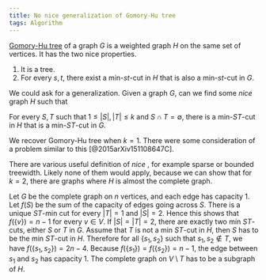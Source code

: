 ```yaml
---
title: No nice generalization of Gomory-Hu tree
tags: Algorithm
---
```


[Gomory-Hu tree](https://en.wikipedia.org/wiki/Gomory%E2%80%93Hu_tree) of a graph $G$ is a weighted graph $H$ on the same set of vertices. It has the two nice properties.

1. It is a tree. 
2. For every $s,t$, there exist a min-$st$-cut in $H$ that is also a min-$st$-cut in $G$.

We could ask for a generalization. Given a graph $G$, can we find some _nice_ graph $H$ such that

For every $S,T$ such that $1\leq |S|,|T|\leq k$ and $S\cap T=\emptyset$, there is a min-$ST$-cut in $H$ that is a min-$ST$-cut in $G$.

We recover Gomory-Hu tree when $k=1$. There were some consideration of a problem similar to this [@2015arXiv151108647C]. 

There are various useful definition of _nice_ , for example sparse or bounded treewidth. 
Likely none of them would apply, because we can show that for $k=2$, there are graphs where $H$ is almost the complete graph. 

Let $G$ be the complete graph on $n$ vertices, and each edge has capacity $1$. Let $f(S)$ be the sum of the capacity of edges going across $S$. There is a unique $ST$-min cut for every $|T|=1$ and $|S|=2$. Hence this shows that $f(\{v\}) = n-1$ for every $v\in V$. If $|S|=|T|=2$, there are exactly two min $ST$-cuts, either $S$ or $T$ in $G$. Assume that $T$ is not a min $ST$-cut in $H$, then $S$ has to be the min $ST$-cut in $H$. Therefore for all $\{s_1,s_2\}$ such that $s_1,s_2\not \in T$, we have $f(\{s_1,s_2\})=2n-4$. Because $f(\{s_1\})=f(\{s_2\})=n-1$, the edge between $s_1$ and $s_2$ has capacity $1$. The complete graph on $V\setminus T$ has to be a subgraph of $H$.
